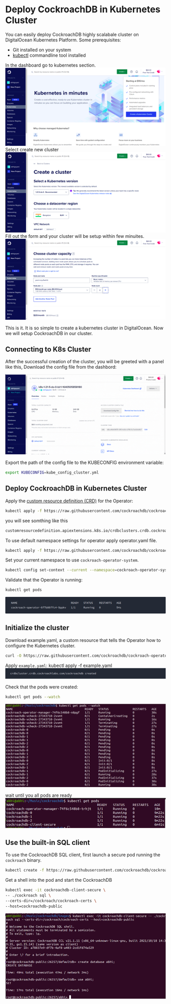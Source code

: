 # Deploy CockroachDB in Kubernetes Cluster

You can easily deploy CockroachDB highly scalabale cluster on DigitalOcean Kubernetes Platform.
Some prerequisites:
- Git installed on your system
- [kubectl](https://kubernetes.io/docs/tasks/tools/) commandline tool installed

In the dashboard go to kubernetes section.
![DigitalOcean Kubernetes](images/doks-1.png)
Select create new cluster
![Create cluster DigitalOcean Kubernetes](images/doks-2.png)
Fill out the form and your cluster will be setup within few minuites.
![choose cluster DigitalOcean Kubernetes](images/doks-3.png)
  
This is it. It is so simple to create a kubernetes cluster in DigitalOcean. Now we will setup CockroachDB in our cluster.

## Connecting to K8s Cluster

After the successful creation of the cluster, you will be greeted with a panel like this, Download the config file from the dashbord:

![Creating cluster DigitalOcean Kubernetes](images/config.gif)


Export the path of the config file to the KUBECONFIG environment variable:

```sh
export KUBECONFIG=kube_config_cluster.yml
```

## Deploy CockroachDB in Kubernetes Cluster

Apply the [custom resource definition (CRD)](https://kubernetes.io/docs/concepts/extend-kubernetes/api-extension/custom-resources/#customresourcedefinitions) for the Operator:


```sh
kubectl apply -f https://raw.githubusercontent.com/cockroachdb/cockroach-operator/v2.4.0/install/crds.yaml
```

you will see somthing like this
```sh
customresourcedefinition.apiextensions.k8s.io/crdbclusters.crdb.cockroachlabs.com created
```

To use default namespace settings for operator apply operator.yaml file.

```sh
kubectl apply -f https://raw.githubusercontent.com/cockroachdb/cockroach-operator/v2.4.0/install/operator.yaml
```

Set your current namespace to use `cockroach-operator-system`. 
```sh
kubectl config set-context --current --namespace=cockroach-operator-system
```

Validate that the Operator is running:
```sh
kubectl get pods
```
![getpods](images/getpod1.png)



## Initialize the cluster

Download example.yaml, a custom resource that tells the Operator how to configure the Kubernetes cluster.

```sh
curl -O https://raw.githubusercontent.com/cockroachdb/cockroach-operator/v2.4.0/examples/example.yaml
```

Apply `example.yaml`:
kubectl apply -f example.yaml
![apply example.yaml](images/init.png)

Check that the pods were created:

```sh
kubectl get pods --watch
```
![check pods](images/chkpod.png)

wait until you all pods are ready
![ready pods](images/readypod.png)

## Use the built-in SQL client

To use the CockroachDB SQL client, first launch a secure pod running the `cockroach` binary.

```sh
kubectl create -f https://raw.githubusercontent.com/cockroachdb/cockroach-operator/master/examples/client-secure-operator.yaml
```

Get a shell into the pod and start the CockroachDB

```sh
kubectl exec -it cockroachdb-client-secure \
-- ./cockroach sql \
--certs-dir=/cockroach/cockroach-certs \
--host=cockroachdb-public
```

![shell](images/qur.png)